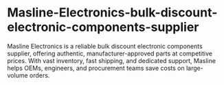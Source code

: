 # Masline-Electronics-bulk-discount-electronic-components-supplier
Masline Electronics is a reliable bulk discount electronic components supplier, offering authentic, manufacturer-approved parts at competitive prices. With vast inventory, fast shipping, and dedicated support, Masline helps OEMs, engineers, and procurement teams save costs on large-volume orders.
